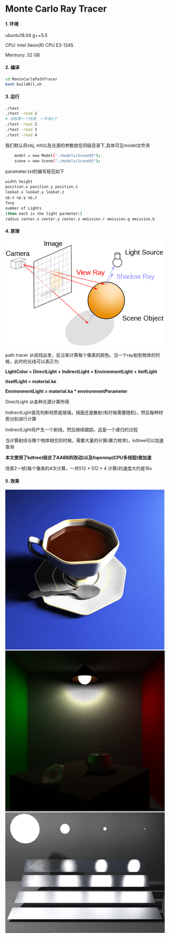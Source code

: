 # Monte Carlo Ray Tracer

#### 1. 环境

ubuntu18.04  g++5.5 

CPU: Intel Xeon(R) CPU E3-1245 

Mermory: 32 GB

#### 2. 编译

```bash
cd MonteCarloPathTracer
bash buildAll.sh
```

#### 3. 运行

```bash
./test
./test -read 1 
# 读取第一个场景，一共有4个
./test -read 2
./test -read 3
./test -read 4
```

我们默认将obj, mtl以及光源的参数放在同级目录下,具体可见model文件夹

```bash
    model = new Model("./models/Scene03");
    scene = new Scene("./models/Scene03");
```

parameter.txt的编写规范如下

```bash
width height
position.x position.y position.z
lookat.x lookat.y lookat.z
up.x up.y up,z
fovy
number of Lights
(then each is the light parmeter:) 
radius center.x center.y center.z emission.r emission.g emission.b
```

#### 4. 原理

<img src="./docs/raytracing_diagram.png">

path tracer 从视线出发，反过来计算每个像素的颜色。当一个ray射到物体的时候，此时的光线可以表示为:

**LightColor = DirectLight + IndirectLight + EnvironmentLight + itelfLight** 

**itselfLight = material.ke**

**EnvironmentLight =  material.ka * environmentParameter**

DirectLight 从各种光源计算所得

IndirectLight首先判断材质是玻璃，镜面还是散射(有时候需要随机)，然后每种材质分别进行计算

IndirectLight将产生一个射线，然后继续跟踪。这是一个递归的过程

当计算射线与哪个物体相交的时候，需要大量的计算(暴力枚举)，kdtree可以加速查询

**本文使用了kdtree(结合了AABB的改动)以及fopenmp(CPU多线程)做加速**

场景2一帧(每个像素的4次计算，一共512 * 512 * 4 计算)的速度大约是16s



#### 5. 效果

<img src="./docs/result1.png">

<img src="./docs/result2.png">

<img src="./docs/result3.png">